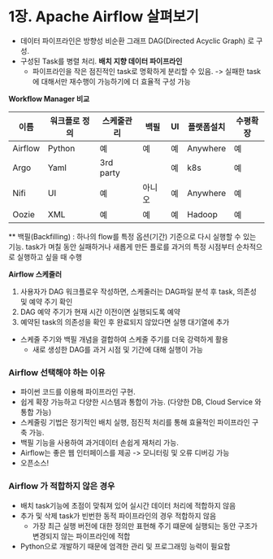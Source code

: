 # 1장. Apache Airflow 살펴보기
- 데이터 파이프라인은 방향성 비순환 그래프 DAG(Directed Acyclic Graph) 로 구성.
- 구성된 Task를 병렬 처리. **배치 지향 데이터 파이프라인**
	- 파이프라인을 작은 점진적인 task로 명확하게 분리할 수 있음. 
	-> 실패한 task에 대해서만 재수행이 가능하기에 더 효율적 구성 가능

**Workflow Manager 비교**

|이름|워크플로 정의|스케줄관리|백필|UI|플랫폼설치|수평확장|
|------|---|---|---|---|---|---|
|Airflow|Python|예|예|예|Anywhere|예|
|Argo|Yaml|3rd party||예|k8s|예|
|Nifi|UI|예|아니오|예|Anywhere|예|
|Oozie|XML|예|예|예|Hadoop|예|


** 백필(Backfilling) : 하나의 flow를 특정 옵션(기간) 기준으로 다시 실행할 수 있는 기능.
task가 며칠 동안 실패하거나 새롭게 만든 플로를 과거의 특정 시점부터 순차적으로 실행하고 싶을 때 수행

**Airflow 스케줄러**
1. 사용자가 DAG 워크플로우 작성하면, 스케줄러는 DAG파일 분석 후 task, 의존성 및 예약 주기 확인
2. DAG 예약 주기가 현재 시간 이전이면 실행되도록 예약
3. 예약된 task의 의존성을 확인 후 완료되지 않았다면 실행 대기열에 추가

- 스케줄 주기와 백필 개념을 결합하여 스케줄 주기를 더욱 강력하게 활용
	- 새로 생성한 DAG를 과거 시점 및 기간에 대해 실행이 가능


### Airflow 선택해야 하는 이유
- 파이썬 코드를 이용해 파이프라인 구현.
- 쉽게 확장 가능하고 다양한 시스템과 통합이 가능. (다양한 DB, Cloud Service 와 통합 가능)
- 스케줄링 기법은 정기적인 배치 실행, 점진적 처리를 통해 효율적인 파이프라인 구축 가능.
- 백필 기능을 사용하여 과거데이터 손쉽게 재처리 가능.
- Airflow는 좋은 웹 인터페이스를 제공 -> 모니터링 및 오류 디버깅 가능
- 오픈소스!

### Airflow 가 적합하지 않은 경우
- 배치 task기능에 초점이 맞춰져 있어 실시간 데이터 처리에 적합하지 않음
- 추가 및 삭제 task가 빈번한 동적 파이프라인의 경우 적합하지 않음
  - 가장 최근 실행 버전에 대한 정의만 표현해 주기 떄문에 실행되는 동안 구조가 변경되지 않는 파이프라인에 적합
- Python으로 개발하기 때문에 엄격한 관리 및 프로그래밍 능력이 필요함


